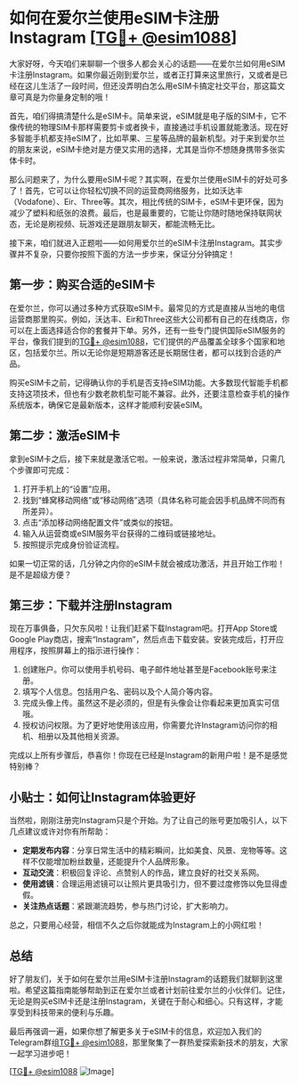 # 如何在爱尔兰使用eSIM卡注册Instagram [[TG💪+ @esim1088](https://t.me/s/esim1088)]

大家好呀，今天咱们来聊聊一个很多人都会关心的话题——在爱尔兰如何用eSIM卡注册Instagram。如果你最近刚到爱尔兰，或者正打算来这里旅行，又或者是已经在这儿生活了一段时间，但还没弄明白怎么用eSIM卡搞定社交平台，那这篇文章可真是为你量身定制的哦！

首先，咱们得搞清楚什么是eSIM卡。简单来说，eSIM就是电子版的SIM卡，它不像传统的物理SIM卡那样需要剪卡或者换卡，直接通过手机设置就能激活。现在好多智能手机都支持eSIM了，比如苹果、三星等品牌的最新机型。对于来到爱尔兰的朋友来说，eSIM卡绝对是方便又实用的选择，尤其是当你不想随身携带多张实体卡时。

那么问题来了，为什么要用eSIM卡呢？其实啊，在爱尔兰使用eSIM卡的好处可多了！首先，它可以让你轻松切换不同的运营商网络服务，比如沃达丰（Vodafone）、Eir、Three等。其次，相比传统的SIM卡，eSIM卡更环保，因为减少了塑料和纸张的浪费。最后，也是最重要的，它能让你随时随地保持联网状态，无论是刷视频、玩游戏还是跟朋友聊天，都能流畅无比。

接下来，咱们就进入正题啦——如何用爱尔兰的eSIM卡注册Instagram。其实步骤并不复杂，只要你按照下面的方法一步步来，保证分分钟搞定！

## 第一步：购买合适的eSIM卡

在爱尔兰，你可以通过多种方式获取eSIM卡。最常见的方式是直接从当地的电信运营商那里购买。例如，沃达丰、Eir和Three这些大公司都有自己的在线商店，你可以在上面选择适合你的套餐并下单。另外，还有一些专门提供国际eSIM服务的平台，像我们提到的[TG💪+ @esim1088](https://t.me/s/esim1088)，它们提供的产品覆盖全球多个国家和地区，包括爱尔兰。所以无论你是短期游客还是长期居住者，都可以找到合适的产品。

购买eSIM卡之前，记得确认你的手机是否支持eSIM功能。大多数现代智能手机都支持这项技术，但也有少数老款机型可能不兼容。此外，还要注意检查手机的操作系统版本，确保它是最新版本，这样才能顺利安装eSIM。

## 第二步：激活eSIM卡

拿到eSIM卡之后，接下来就是激活它啦。一般来说，激活过程非常简单，只需几个步骤即可完成：

1. 打开手机上的“设置”应用。
2. 找到“蜂窝移动网络”或“移动网络”选项（具体名称可能会因手机品牌不同而有所差异）。
3. 点击“添加移动网络配置文件”或类似的按钮。
4. 输入从运营商或eSIM服务平台获得的二维码或链接地址。
5. 按照提示完成身份验证流程。

如果一切正常的话，几分钟之内你的eSIM卡就会被成功激活，并且开始工作啦！是不是超级方便？

## 第三步：下载并注册Instagram

现在万事俱备，只欠东风啦！让我们赶紧下载Instagram吧。打开App Store或Google Play商店，搜索“Instagram”，然后点击下载安装。安装完成后，打开应用程序，按照屏幕上的指示进行操作：

1. 创建账户。你可以使用手机号码、电子邮件地址甚至是Facebook账号来注册。
2. 填写个人信息。包括用户名、密码以及个人简介等内容。
3. 完成头像上传。虽然这不是必须的，但是有头像会让你看起来更加真实可信哦。
4. 授权访问权限。为了更好地使用该应用，你需要允许Instagram访问你的相机、相册以及其他相关资源。

完成以上所有步骤后，恭喜你！你现在已经是Instagram的新用户啦！是不是感觉特别棒？

## 小贴士：如何让Instagram体验更好

当然啦，刚刚注册完Instagram只是个开始。为了让自己的账号更加吸引人，以下几点建议或许对你有所帮助：

- **定期发布内容**：分享日常生活中的精彩瞬间，比如美食、风景、宠物等等。这样不仅能增加粉丝数量，还能提升个人品牌形象。
- **互动交流**：积极回复评论、点赞别人的作品，建立良好的社交关系网。
- **使用滤镜**：合理运用滤镜可以让照片更具吸引力，但不要过度修饰以免显得虚假。
- **关注热点话题**：紧跟潮流趋势，参与热门讨论，扩大影响力。

总之，只要用心经营，相信不久之后你就能成为Instagram上的小网红啦！

## 总结

好了朋友们，关于如何在爱尔兰用eSIM卡注册Instagram的话题我们就聊到这里啦。希望这篇指南能够帮助到正在爱尔兰或者计划前往爱尔兰的小伙伴们。记住，无论是购买eSIM卡还是注册Instagram，关键在于耐心和细心。只有这样，才能享受到科技带来的便利与乐趣。

最后再强调一遍，如果你想了解更多关于eSIM卡的信息，欢迎加入我们的Telegram群组[TG💪+ @esim1088](https://t.me/s/esim1088)，那里聚集了一群热爱探索新技术的朋友，大家一起学习进步吧！

[[TG💪+ @esim1088](https://t.me/s/esim1088) ![Image](https://i.postimg.cc/4NQfJmqS/Snipaste-2025-05-13-00-14-12.png)]